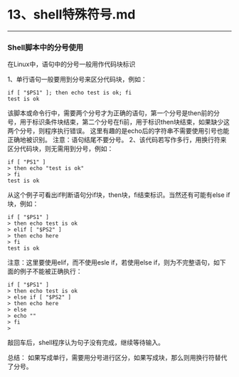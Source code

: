 # 13、shell特殊符号.md
---
### Shell脚本中的分号使用  
在Linux中，语句中的分号一般用作代码块标识

1、单行语句一般要用到分号来区分代码块，例如：
```
if [ "$PS1" ]; then echo test is ok; fi
test is ok
```  
该脚本或命令行中，需要两个分号才为正确的语句，第一个分号是then前的分号，用于标识条件块结束，第二个分号在fi前，用于标识then块结束，如果缺少这两个分号，则程序执行错误。
这里有趣的是echo后的字符串不需要使用引号也能正确地被识别。
注意：语句结尾不要分号。
2、该代码若写作多行，用换行符来区分代码块，则无需用到分号，例如：
```  
if [ "PS1" ]
> then echo "test is ok"
> fi
test is ok
```  
从这个例子可看出if判断语句分if块，then块，fi结束标识。当然还有可能有else if块，例如：
```  
if [ "$PS1" ]
> then echo test is ok
> elif [ "$PS2" ] 
> then echo here
> fi
test is ok
```  
注意：这里要使用elif，而不使用esle if，若使用else if，则为不完整语句，如下面的例子不能被正确执行：
```  
if [ "$PS1" ]
> then echo test is ok
> else if [ "$PS2" ] 
> then echo here
> else
> echo ""
> fi
> 
```  
敲回车后，shell程序认为句子没有完成，继续等待输入。

总结：
如果写成单行，需要用分号进行区分，如果写成块，那么则用换行符替代了分号。  


